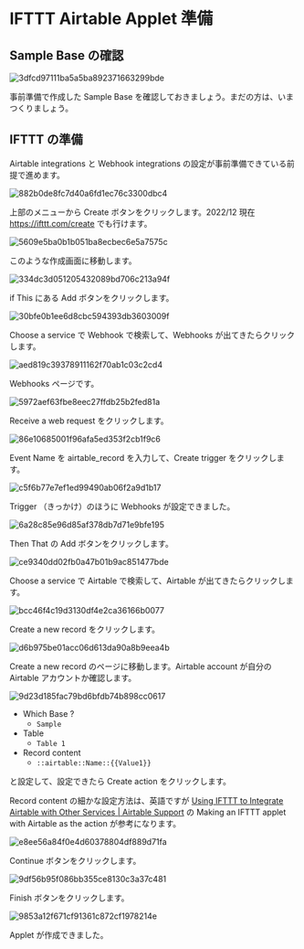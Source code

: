 # IFTTT Airtable Applet 準備

## Sample Base の確認

![3dfcd97111ba5a5ba892371663299bde](https://i.gyazo.com/3dfcd97111ba5a5ba892371663299bde.png)

事前準備で作成した Sample Base を確認しておきましょう。まだの方は、いまつくりましょう。

## IFTTT の準備

Airtable integrations と Webhook integrations の設定が事前準備できている前提で進めます。

![882b0de8fc7d40a6fd1ec76c3300dbc4](https://i.gyazo.com/882b0de8fc7d40a6fd1ec76c3300dbc4.png)

上部のメニューから Create ボタンをクリックします。2022/12 現在 https://ifttt.com/create でも行けます。

![5609e5ba0b1b051ba8ecbec6e5a7575c](https://i.gyazo.com/5609e5ba0b1b051ba8ecbec6e5a7575c.png)

このような作成画面に移動します。

![334dc3d051205432089bd706c213a94f](https://i.gyazo.com/334dc3d051205432089bd706c213a94f.png)

if This にある Add ボタンをクリックします。

![30bfe0b1ee6d8cbc594393db3603009f](https://i.gyazo.com/30bfe0b1ee6d8cbc594393db3603009f.png)

Choose a service で Webhook で検索して、Webhooks が出てきたらクリックします。

![aed819c39378911162f70ab1c03c2cd4](https://i.gyazo.com/aed819c39378911162f70ab1c03c2cd4.png)

Webhooks ページです。

![5972aef63fbe8eec27ffdb25b2fed81a](https://i.gyazo.com/5972aef63fbe8eec27ffdb25b2fed81a.png)

Receive a web request をクリックします。

![86e10685001f96afa5ed353f2cb1f9c6](https://i.gyazo.com/86e10685001f96afa5ed353f2cb1f9c6.png)

Event Name を airtable_record を入力して、Create trigger をクリックします。

![c5f6b77e7ef1ed99490ab06f2a9d1b17](https://i.gyazo.com/c5f6b77e7ef1ed99490ab06f2a9d1b17.png)

Trigger （きっかけ）のほうに Webhooks が設定できました。

![6a28c85e96d85af378db7d71e9bfe195](https://i.gyazo.com/6a28c85e96d85af378db7d71e9bfe195.png)

Then That の Add ボタンをクリックします。

![ce9340dd02fb0a47b01b9ac851477bde](https://i.gyazo.com/ce9340dd02fb0a47b01b9ac851477bde.png)

Choose a service で Airtable で検索して、Airtable が出てきたらクリックします。

![bcc46f4c19d3130df4e2ca36166b0077](https://i.gyazo.com/bcc46f4c19d3130df4e2ca36166b0077.png)

Create a new record をクリックします。

![d6b975be01acc06d613da90a8b9eea4b](https://i.gyazo.com/d6b975be01acc06d613da90a8b9eea4b.png)

Create a new record のページに移動します。Airtable account が自分の Airtable アカウントか確認します。

![9d23d185fac79bd6bfdb74b898cc0617](https://i.gyazo.com/9d23d185fac79bd6bfdb74b898cc0617.png)

- Which Base ?
    - `Sample`
- Table
    - `Table 1`
- Record content
    - `::airtable::Name::{{Value1}}`

と設定して、設定できたら Create action をクリックします。

Record content の細かな設定方法は、英語ですが <a href="https://support.airtable.com/docs/using-ifttt-to-integrate-airtable-with-other-services#making-an-ifttt-applet-with-airtable-as-the-action" target="_blank">Using IFTTT to Integrate Airtable with Other Services | Airtable Support</a> の Making an IFTTT applet with Airtable as the action が参考になります。

![e8ee56a84f0e4d60378804df889d71fa](https://i.gyazo.com/e8ee56a84f0e4d60378804df889d71fa.png)

Continue ボタンをクリックします。

![9df56b95f086bb355ce8130c3a37c481](https://i.gyazo.com/9df56b95f086bb355ce8130c3a37c481.png)

Finish ボタンをクリックします。

![9853a12f671cf91361c872cf1978214e](https://i.gyazo.com/9853a12f671cf91361c872cf1978214e.png)

Applet が作成できました。